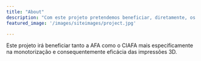 ```yaml
---
title: "About"
description: "Com este projeto pretendemos beneficiar, diretamente, os utilizadores das impressoras 3D comerciais, que não possuam qualquer sistema de monitorização, mais especificamente da marca Ender."
featured_image: '/images/siteimages/project.jpg'

---
```


Este projeto irá beneficiar tanto a AFA como o CIAFA mais especificamente na monotorização e consequentemente eficácia das impressões 3D.
